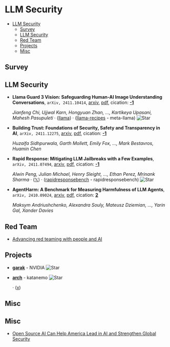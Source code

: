 # LLM Security

- [LLM Security](#llm-security) 
  - [Survey](#survey)
  - [LLM Security](#llm-security)
  - [Red Team](#red-team)
  - [Projects](#projects)
  - [Misc](#misc)


## Survey


## LLM Security

- **Llama Guard 3 Vision: Safeguarding Human-AI Image Understanding 
  Conversations**, `arXiv, 2411.10414`, [arxiv](http://arxiv.org/abs/2411.10414v1), [pdf](http://arxiv.org/pdf/2411.10414v1.pdf), cication: [**-1**](None) 

	 *Jianfeng Chi, Ujjwal Karn, Hongyuan Zhan, ..., Kartikeya Upasani, Mahesh Pasupuleti* · ([llama](https://www.llama.com/trust-and-safety/)) · ([llama-recipes](https://github.com/meta-llama/llama-recipes/tree/main/recipes/responsible_ai/llama_guard) - meta-llama) ![Star](https://img.shields.io/github/stars/meta-llama/llama-recipes.svg?style=social&label=Star)
- **Building Trust: Foundations of Security, Safety and Transparency in AI**, `arXiv, 2411.12275`, [arxiv](http://arxiv.org/abs/2411.12275v1), [pdf](http://arxiv.org/pdf/2411.12275v1.pdf), cication: [**-1**](None) 

	 *Huzaifa Sidhpurwala, Garth Mollett, Emily Fox, ..., Mark Bestavros, Huamin Chen*
- **Rapid Response: Mitigating LLM Jailbreaks with a Few Examples**, `arXiv, 2411.07494`, [arxiv](http://arxiv.org/abs/2411.07494v1), [pdf](http://arxiv.org/pdf/2411.07494v1.pdf), cication: [**-1**](None) 

	 *Alwin Peng, Julian Michael, Henry Sleight, ..., Ethan Perez, Mrinank Sharma* · ([𝕏](https://x.com/AnthropicAI/status/1856752093945540673)) · ([rapidresponsebench](https://github.com/rapidresponsebench/rapidresponsebench) - rapidresponsebench) ![Star](https://img.shields.io/github/stars/rapidresponsebench/rapidresponsebench.svg?style=social&label=Star)
- **AgentHarm: A Benchmark for Measuring Harmfulness of LLM Agents**, `arXiv, 2410.09024`, [arxiv](http://arxiv.org/abs/2410.09024v2), [pdf](http://arxiv.org/pdf/2410.09024v2.pdf), cication: [**2**](https://scholar.google.com/scholar?cites=2401564792328774425&as_sdt=2005&sciodt=0,5&hl=en&oe=ASCII) 

	 *Maksym Andriushchenko, Alexandra Souly, Mateusz Dziemian, ..., Yarin Gal, Xander Davies*

## Red Team

- [Advancing red teaming with people and AI](https://openai.com/index/advancing-red-teaming-with-people-and-ai/) 

## Projects

- [**garak**](https://github.com/NVIDIA/garak) - NVIDIA ![Star](https://img.shields.io/github/stars/NVIDIA/garak.svg?style=social&label=Star) 
- [**arch**](https://github.com/katanemo/arch) - katanemo ![Star](https://img.shields.io/github/stars/katanemo/arch.svg?style=social&label=Star) 

	 · ([x](https://x.com/salman_paracha/status/1848374304196719047))

## Misc
## Misc
- [Open Source AI Can Help America Lead in AI and Strengthen Global Security](https://about.fb.com/news/2024/11/open-source-ai-america-global-security/) 
